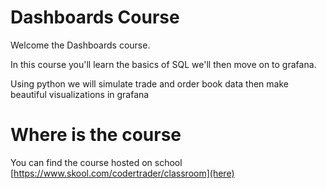 # Dashboards Course
Welcome the Dashboards course. 

In this course you'll learn the basics of SQL we'll then move on to grafana. 

Using python we will simulate trade and order book data then make beautiful visualizations in grafana


# Where is the course
You can find the course hosted on school
[https://www.skool.com/codertrader/classroom](here)